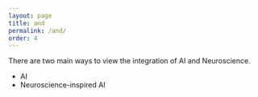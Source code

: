 ```yaml
---
layout: page
title: and
permalink: /and/
order: 4
---
```


There are two main ways to view the integration of AI and Neuroscience.
* AI
* Neuroscience-inspired AI 
